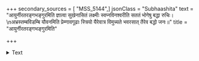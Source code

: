 +++
secondary_sources = [ "MSS_5144",]
jsonClass = "Subhaashita"
text = "आयुर्नीरतरङ्गभङ्गुरमिति ज्ञात्वा सुखेनासितं लक्ष्मीः स्वप्नविनश्वरीति सततं भोगेषु बद्धा रुचिः।  \nअभ्रस्तम्बविडम्बि यौवनमिति प्रेम्णावगूढाः स्त्रियो यैरेवात्र विमुच्यते भवरसात् तैरेव बद्धो जनः॥"
title = "आयुर्नीरतरङ्गभङ्गुरमिति"

+++

<details><summary>Text</summary>

आयुर्नीरतरङ्गभङ्गुरमिति ज्ञात्वा सुखेनासितं लक्ष्मीः स्वप्नविनश्वरीति सततं भोगेषु बद्धा रुचिः।  
अभ्रस्तम्बविडम्बि यौवनमिति प्रेम्णावगूढाः स्त्रियो यैरेवात्र विमुच्यते भवरसात् तैरेव बद्धो जनः॥
</details>
